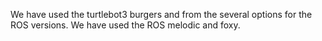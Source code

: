 We have used the turtlebot3 burgers and from the several options for the ROS versions. We have used the ROS melodic and foxy. 
